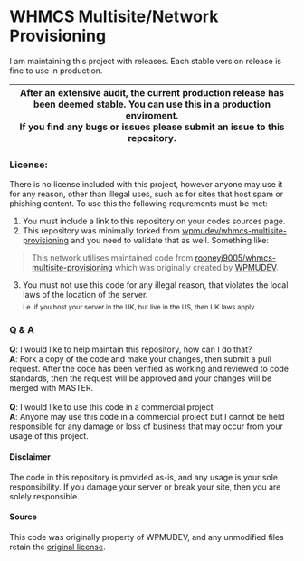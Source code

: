 # WHMCS Multisite/Network Provisioning
I am maintaining this project with releases. Each stable version release is fine to use in production.

| After an extensive audit, the current production release has been deemed stable. You can use this in a production enviroment.<br>If you find any bugs or issues please submit an issue to this repository. |
| --- |

### License:
There is no license included with this project, however anyone may use it for any reason, other than illegal uses, such as for sites that host spam or phishing content. To use this the following requrements must be met:
 1. You must include a link to this repository on your codes sources page.
 2. This repository was minimally forked from [wpmudev/whmcs-multisite-provisioning](https://github.com/wpmudev/whmcs-multisite-provisioning) and you need to validate that as well. Something like:
> This network utilises maintained code from [rooneyj9005/whmcs-multisite-provisioning](https://github.com/rooneyj9005/whmcs-multisite-provisioning) which was originally created by [WPMUDEV](https://github.com/wpmudev/whmcs-multisite-provisioning).
 3. You must not use this code for any illegal reason, that violates the local laws of the location of the server.<br><sub>i.e. if you host your server in the UK, but live in the US, then UK laws apply.</sub>
 
 ### Q & A
  **Q**: I would like to help maintain this repository, how can I do that?<br>
  **A**: Fork a copy of the code and make your changes, then submit a pull request. After the code has been verified as working and reviewed to code standards, then the request will be approved and your changes will be merged with MASTER.
  <br><br>
  **Q**: I would like to use this code in a commercial project<br>
  **A**: Anyone may use this code in a commercial project but I cannot be held responsible for any damage or loss of business that may occur from your usage of this project.
  
#### Disclaimer
The code in this repository is provided as-is, and any usage is your sole responsibility. If you damage your server or break your site, then you are solely responsible.

#### Source
This code was originally property of WPMUDEV, and any unmodified files retain the [original license](https://choosealicense.com/licenses/gpl-2.0/).
